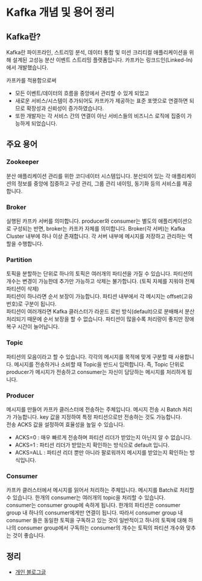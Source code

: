 # Kafka 개념 및 용어 정리
## Kafka란?
Kafka란 파이프라인, 스트리밍 분석, 데이터 통합 및 미션 크리티컬 애플리케이션을 위해 설계된 고성능 분산 이벤트 스트리밍 플랫폼입니다. 카프카는 링크드인(Linked-In)에서 개발했습니다.             

카프카를 적용함으로써
- 모든 이벤트/데이터의 흐름을 중앙에서 관리할 수 있게 되었고
- 새로운 서비스/시스템이 추가되어도 카프카가 제공하는 표준 포맷으로 연결하면 되므로 확장성과 신뢰성이 증가하였습니다.
- 또한 개발자는 각 서비스 간의 연결이 아닌 서비스들의 비즈니스 로직에 집중이 가능하게 되었습니다.

## 주요 용어
### Zookeeper
분산 애플리케이션 관리를 위한 코디네이터 시스템입니다. 분산되어 있는 각 애플리케이션의 정보를 중앙에 집중하고 구성 관리, 그룹 관리 네이밍, 동기화 등의 서비스를 제공합니다.

### Broker
실행된 카프카 서버를 의미합니다. producer와 consumer는 별도의 애플리케이션으로 구성되는 반면, broker는 카프카 자체를 의미합니다. Broker(각 서버)는 Kafka Cluster 내부에 하나 이상 존재합니다. 각 서버 내부에 메시지를 저장하고 관리하는 역할을 수행합니다.

### Partition
토픽을 분할하는 단위로 하나의 토픽은 여러개의 파티션을 가질 수 있습니다. 파티션의 개수는 변경이 가능한데 추가만 가능하고 삭제는 불가합니다. (토픽 자체를 지워야 전체 파티션이 삭제)                       
파티션이 하나라면 순서 보장이 가능합니다. 파티션 내부에서 각 메시지는 offset(고유번호)로 구분이 됩니다.                            
파티션이 여러개라면 Kafka 클러스터가 라운드 로빈 방식(default)으로 분배해서 분산처리되기 때문에 순서 보장을 할 수 없습니다. 파티션이 많을수록 처리량이 좋지만 장애 복구 시간이 늘어납니다.

### Topic
파티션의 모음이라고 할 수 있습니다. 각각의 메시지를 목적에 맞게 구분할 때 사용합니다. 메시지를 전송하거나 소비할 때 Topic을 반드시 입력합니다. 즉, Topic 단위로 producer가 메시지가 전송하고 consumer는 자신이 담당하는 메시지를 처리하게 됩니다.

### Producer
메시지를 만들어 카프카 클러스터에 전송하는 주체입니다. 메시지 전송 시 Batch 처리가 가능합니다. key 값을 지정하여 특정 파티션으로만 전송하는 것도 가능합니다.                     
전송 ACKS 값을 설정하여 효율성을 높일 수 있습니다.                      
- ACKS=0 : 매우 빠르게 전송하며 파티션 리더가 받았는지 아닌지 알 수 없습니다.
- ACKS=1 : 파티션 리더가 받았는지 확인하는 방식으로 default 입니다.
- ACKS=ALL : 파티션 리더 뿐만 아니라 팔로워까지 메시지를 받았는지 확인하는 방식입니다.

### Consumer
카프카 클러스터에서 메시지를 읽어서 처리하는 주체입니다. 메시지를 Batch로 처리할 수 있습니다. 한개의 consumer는 여러개의 topic을 처리할 수 있습니다.                                   
consumer는 consumer group에 속하게 됩니다. 한개의 파티션은 consumer group 내 하나의 consumer에게만 연결이 됩니다. 따라서 consumer group 내 consumer 들은 동일한 토픽을 구독하고 있는 것이 일반적이고 하나의 토픽에 대해 하나의 consumer group에서 구독하는 consumer의 개수는 토픽의 파티션 개수와 맞추는 것이 좋습니다.

## 정리
- [개인 블로그글](https://developerbee.tistory.com/259)  
